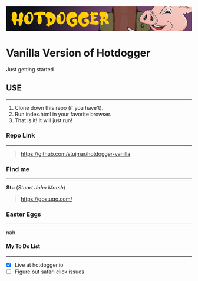 ![hotdogger](./readme.png)

# Vanilla Version of Hotdogger
Just getting started

## USE
---
1. Clone down this repo (if you have't).
1. Run index.html in your favorite browser.
2. That is it! It will just run!

### Repo Link
---
> https://github.com/stujmar/hotdogger-vanilla

### Find me
---
**Stu** (_Stuart John Marsh_)
> https://gostugo.com/

### Easter Eggs
---
nah

#### My To Do List
---
* [x] Live at hotdogger.io
* [ ] Figure out safari click issues